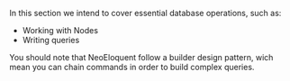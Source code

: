 In this section we intend to cover essential database operations, such as:
* Working with Nodes
* Writing queries

You should note that NeoEloquent follow a builder design pattern, wich mean you can chain commands in order to build complex queries.

